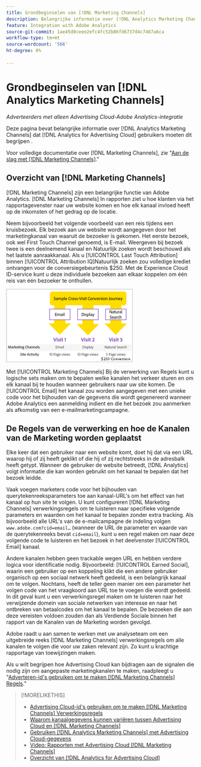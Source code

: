 ```yaml
---
title: Grondbeginselen van [!DNL Marketing Channels]
description: Belangrijke informatie over [!DNL Analytics Marketing Channels] that [!DNL Analytics for Advertising Cloud] gebruikers moeten dit begrijpen.
feature: Integration with Adobe Analytics
source-git-commit: 1ae45d0ceee2efc4fc52b86fd6737d4c7467a6ca
workflow-type: tm+mt
source-wordcount: '566'
ht-degree: 0%

---
```


# Grondbeginselen van [!DNL Analytics Marketing Channels]

*Adverteerders met alleen Advertising Cloud-Adobe Analytics-integratie*

Deze pagina bevat belangrijke informatie over [!DNL Analytics Marketing Channels] dat [!DNL Analytics for Advertising Cloud] gebruikers moeten dit begrijpen .

Voor volledige documentatie over [!DNL Marketing Channels], zie &quot;[Aan de slag met [!DNL Marketing Channels]](https://experienceleague.adobe.com/docs/analytics/components/marketing-channels/c-getting-started-mchannel.html).&quot;

## Overzicht van [!DNL Marketing Channels]

[!DNL Marketing Channels] zijn een belangrijke functie van Adobe Analytics. [!DNL Marketing Channels] In rapporten ziet u hoe klanten via het rapportagevenster naar uw website komen en hoe elk kanaal invloed heeft op de inkomsten of het gedrag op de locatie.

Neem bijvoorbeeld het volgende voorbeeld van een reis tijdens een kruisbezoek. Elk bezoek aan uw website wordt aangegeven door het marketingkanaal van waaruit de bezoeker is gekomen. Het eerste bezoek, ook wel First Touch Channel genoemd, is E-mail. Weergeven bij bezoek twee is een deelnemend kanaal en Natuurlijk zoeken wordt beschouwd als het laatste aanraakkanaal. Als u [!UICONTROL Last Touch Attribution] binnen [!UICONTROL Attribution IQ]Natuurlijk zoeken zou volledige krediet ontvangen voor de conversiegebeurtenis $250. Met de Experience Cloud ID-service kunt u deze individuele bezoeken aan elkaar koppelen om één reis van één bezoeker te onthullen.

![Voorbeeld van een reis naar conversie tussen bezoeken in marketingkanalen](/help/integrations/assets/a4adc-mc-sample-journey.png)

Met [!UICONTROL Marketing Channels] Bij de verwerking van Regels kunt u logische sets maken om te bepalen welke kanalen het verkeer sturen en om elk kanaal bij te houden wanneer gebruikers naar uw site komen. De [!UICONTROL Email] het kanaal zou worden aangegeven met een unieke code voor het bijhouden van de gegevens die wordt gegenereerd wanneer Adobe Analytics een aanmelding indient en die het bezoek zou aanmerken als afkomstig van een e-mailmarketingcampagne.

## De Regels van de verwerking en hoe de Kanalen van de Marketing worden geplaatst

Elke keer dat een gebruiker naar een website komt, doet hij dat via een URL waarop hij of zij heeft geklikt of die hij of zij rechtstreeks in de adresbalk heeft getypt. Wanneer de gebruiker de website betreedt, [!DNL Analytics] volgt informatie die kan worden gebruikt om het kanaal te bepalen dat het bezoek leidde.

Vaak voegen marketers code voor het bijhouden van querytekenreeksparameters toe aan kanaal-URL&#39;s om het effect van het kanaal op hun site te volgen. U kunt configureren [!DNL Marketing Channels] verwerkingsregels om te luisteren naar specifieke volgende parameters en waarden om het kanaal te bepalen zonder extra tracking. Als bijvoorbeeld alle URL&#39;s van de e-mailcampagne de indeling volgen `www.adobe.com?cid=email…` (wanneer de URL de parameter en waarde van de querytekenreeks bevat `cid=email`), kunt u een regel maken om naar deze volgende code te luisteren en het bezoek in het deelvenster [!UICONTROL Email] kanaal.

Andere kanalen hebben geen trackable wegen URL en hebben verdere logica voor identificatie nodig. Bijvoorbeeld: [!UICONTROL Earned Social], waarin een gebruiker op een koppeling klikt die een andere gebruiker organisch op een sociaal netwerk heeft gedeeld, is een belangrijk kanaal om te volgen. Nochtans, heeft de teller geen manier om een parameter het volgen code van het vraagkoord aan URL toe te voegen die wordt gedeeld. In dit geval kunt u een verwerkingsregel maken om te luisteren naar het verwijzende domein van sociale netwerken van interesse en naar het ontbreken van betaalcodes om het kanaal te bepalen. De bezoeken die aan deze vereisten voldoen zouden dan als Verdiende Sociale binnen het rapport van de Kanalen van de Marketing worden gevolgd.

Adobe raadt u aan samen te werken met uw analyseteam om een uitgebreide reeks [!DNL Marketing Channels] verwerkingsregels om alle kanalen te volgen die voor uw zaken relevant zijn. Zo kunt u krachtige rapportage van toewijzingen maken.

Als u wilt begrijpen hoe Advertising Cloud kan bijdragen aan de signalen die nodig zijn om aangepaste marketingkanalen te maken, raadpleegt u &quot;[Adverteren-id&#39;s gebruiken om te maken [!DNL Marketing Channels] Regels](mc-ids.md).&quot;

>[!MORELIKETHIS]
>
>* [Advertising Cloud-id&#39;s gebruiken om te maken [!DNL Marketing Channels] Verwerkingsregels](mc-ids.md)
>* [Waarom kanaalgegevens kunnen variëren tussen Advertising Cloud en [!DNL Marketing Channels]](mc-data-variances.md)
>* [Gebruiken [!DNL Analytics Marketing Channels] met Advertising Cloud-gegevens](mc-ac-data.md)
>* [Video: Rapporten met Advertising Cloud [!DNL Marketing Channels]](https://experienceleague.adobe.com/docs/advertising-cloud-learn/tutorials/analytics/analytics-reporting-a4adc.html)
>* [Overzicht van [!DNL Analytics for Advertising Cloud]](/help/integrations/analytics/overview.md)

